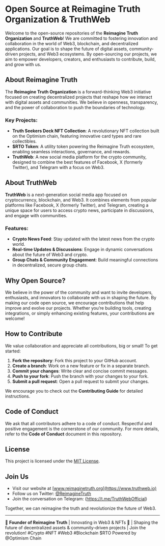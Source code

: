 # Open Source at Reimagine Truth Organization & TruthWeb

Welcome to the open-source repositories of the **Reimagine Truth Organization** and **TruthWeb**! We are committed to fostering innovation and collaboration in the world of Web3, blockchain, and decentralized applications. Our goal is to shape the future of digital assets, community-driven projects, and Web3 ecosystems. By open-sourcing our projects, we aim to empower developers, creators, and enthusiasts to contribute, build, and grow with us.

## About Reimagine Truth

The **Reimagine Truth Organization** is a forward-thinking Web3 initiative focused on creating decentralized projects that reshape how we interact with digital assets and communities. We believe in openness, transparency, and the power of collaboration to push the boundaries of technology. 

### Key Projects:
- **Truth Seekers Deck NFT Collection**: A revolutionary NFT collection built on the Optimism chain, featuring innovative card types and rare collectibles.
- **$RTO Token**: A utility token powering the Reimagine Truth ecosystem, enabling seamless interactions, governance, and rewards.
- **TruthWeb**: A new social media platform for the crypto community, designed to combine the best features of Facebook, X (formerly Twitter), and Telegram with a focus on Web3.

## About TruthWeb

**TruthWeb** is a next-generation social media app focused on cryptocurrency, blockchain, and Web3. It combines elements from popular platforms like Facebook, X (formerly Twitter), and Telegram, creating a unique space for users to access crypto news, participate in discussions, and engage with communities. 

### Features:
- **Crypto News Feed**: Stay updated with the latest news from the crypto world.
- **Real-time Updates & Discussions**: Engage in dynamic conversations about the future of Web3 and crypto.
- **Group Chats & Community Engagement**: Build meaningful connections in decentralized, secure group chats.

## Why Open Source?

We believe in the power of the community and want to invite developers, enthusiasts, and innovators to collaborate with us in shaping the future. By making our code open source, we encourage contributions that help improve and evolve our projects. Whether you’re building tools, creating integrations, or simply enhancing existing features, your contributions are welcome!

## How to Contribute

We value collaboration and appreciate all contributions, big or small! To get started:

1. **Fork the repository**: Fork this project to your GitHub account.
2. **Create a branch**: Work on a new feature or fix in a separate branch.
3. **Commit your changes**: Write clear and concise commit messages.
4. **Push to your fork**: Push the branch with your changes to your fork.
5. **Submit a pull request**: Open a pull request to submit your changes.

We encourage you to check out the **Contributing Guide** for detailed instructions.

## Code of Conduct

We ask that all contributors adhere to a code of conduct. Respectful and positive engagement is the cornerstone of our community. For more details, refer to the **Code of Conduct** document in this repository.

## License

This project is licensed under the [MIT License](LICENSE).

## Join Us

- Visit our website at [www.reimaginetruth.org](https://www.truthweb.io)
- Follow us on Twitter: [@ReimagineTruth](https://x.com/reimagine_truth)
- Join the conversation on Telegram: (https://t.me/TruthWebOfficial)

Together, we can reimagine the truth and revolutionize the future of Web3.

---

🔗 **Founder of Reimagine Truth** | Innovating in Web3 & NFTs 🚀 | Shaping the future of decentralized assets & community-driven projects | Join the revolution! #Crypto #NFT #Web3 #Blockchain $RTO Powered by @Optimism Chain

